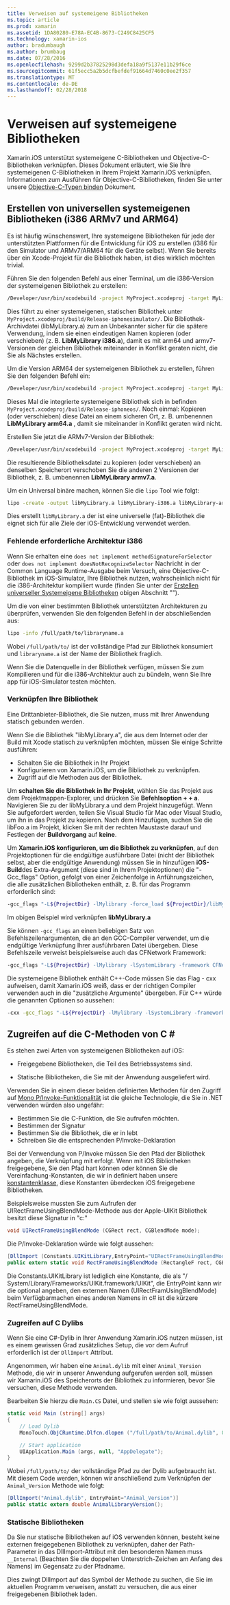 ```yaml
---
title: Verweisen auf systemeigene Bibliotheken
ms.topic: article
ms.prod: xamarin
ms.assetid: 1DA80280-E78A-EC4B-8673-C249C8425CF5
ms.technology: xamarin-ios
author: bradumbaugh
ms.author: brumbaug
ms.date: 07/28/2016
ms.openlocfilehash: 9299d2b37825298d3defa18a9f5137e11b29f6ce
ms.sourcegitcommit: 61f5ecc5a2b5dcfbefdef91664d7460c0ee2f357
ms.translationtype: MT
ms.contentlocale: de-DE
ms.lasthandoff: 02/28/2018
---
```

# <a name="referencing-native-libraries"></a>Verweisen auf systemeigene Bibliotheken

Xamarin.iOS unterstützt systemeigene C-Bibliotheken und Objective-C-Bibliotheken verknüpfen. Dieses Dokument erläutert, wie Sie Ihre systemeigenen C-Bibliotheken in Ihrem Projekt Xamarin.iOS verknüpfen. Informationen zum Ausführen für Objective-C-Bibliotheken, finden Sie unter unsere [Objective-C-Typen binden](~/ios/platform/binding-objective-c/index.md) Dokument.

<a name="building_native" />

## <a name="building-universal-native-libraries-i386-armv7-and-arm64"></a>Erstellen von universellen systemeigenen Bibliotheken (i386 ARMv7 und ARM64)

Es ist häufig wünschenswert, Ihre systemeigene Bibliotheken für jede der unterstützten Plattformen für die Entwicklung für iOS zu erstellen (i386 für den Simulator und ARMv7/ARM64 für die Geräte selbst). Wenn Sie bereits über ein Xcode-Projekt für die Bibliothek haben, ist dies wirklich möchten trivial.

Führen Sie den folgenden Befehl aus einer Terminal, um die i386-Version der systemeigenen Bibliothek zu erstellen:

```bash
/Developer/usr/bin/xcodebuild -project MyProject.xcodeproj -target MyLibrary -sdk iphonesimulator -arch i386 -configuration Release clean build
```

Dies führt zu einer systemeigenen, statischen Bibliothek unter `MyProject.xcodeproj/build/Release-iphonesimulator/`. Die Bibliothek-Archivdatei (libMyLibrary.a) zum an Unbekannter sicher für die spätere Verwendung, indem sie einen eindeutigen Namen kopieren (oder verschieben) (z. B. **LibMyLibrary i386.a**), damit es mit arm64 und armv7-Versionen der gleichen Bibliothek miteinander in Konflikt geraten nicht, die Sie als Nächstes erstellen.

Um die Version ARM64 der systemeigenen Bibliothek zu erstellen, führen Sie den folgenden Befehl ein:

```bash
/Developer/usr/bin/xcodebuild -project MyProject.xcodeproj -target MyLibrary -sdk iphoneos -arch arm64 -configuration Release clean build
```

Dieses Mal die integrierte systemeigene Bibliothek sich in befinden `MyProject.xcodeproj/build/Release-iphoneos/`. Noch einmal: Kopieren (oder verschieben) diese Datei an einem sicheren Ort, z. B. umbenennen **LibMyLibrary arm64.a** , damit sie miteinander in Konflikt geraten wird nicht.

Erstellen Sie jetzt die ARMv7-Version der Bibliothek:

```bash
/Developer/usr/bin/xcodebuild -project MyProject.xcodeproj -target MyLibrary -sdk iphoneos -arch armv7 -configuration Release clean build
```

Die resultierende Bibliotheksdatei zu kopieren (oder verschieben) an denselben Speicherort verschoben Sie die anderen 2 Versionen der Bibliothek, z. B. umbenennen **LibMyLibrary armv7.a**.

Um ein Universal binäre machen, können Sie die `lipo` Tool wie folgt:

```bash
lipo -create -output libMyLibrary.a libMyLibrary-i386.a libMyLibrary-arm64.a libMyLibrary-armv7.a
```

Dies erstellt `libMyLibrary.a` der ist eine universelle (fat)-Bibliothek die eignet sich für alle Ziele der iOS-Entwicklung verwendet werden.


### <a name="missing-required-architecture-i386"></a>Fehlende erforderliche Architektur i386

Wenn Sie erhalten eine `does not implement methodSignatureForSelector` oder `does not implement doesNotRecognizeSelector` Nachricht in der Common Language Runtime-Ausgabe beim Versuch, eine Objective-C-Bibliothek im iOS-Simulator, Ihre Bibliothek nutzen, wahrscheinlich nicht für die i386-Architektur kompiliert wurde (finden Sie unter der [Erstellen universeller Systemeigene Bibliotheken](#building_native) obigen Abschnitt "").

Um die von einer bestimmten Bibliothek unterstützten Architekturen zu überprüfen, verwenden Sie den folgenden Befehl in der abschließenden aus:

```bash
lipo -info /full/path/to/libraryname.a
```

Wobei `/full/path/to/` ist der vollständige Pfad zur Bibliothek konsumiert und `libraryname.a` ist der Name der Bibliothek fraglich.

Wenn Sie die Datenquelle in der Bibliothek verfügen, müssen Sie zum Kompilieren und für die i386-Architektur auch zu bündeln, wenn Sie Ihre app für iOS-Simulator testen möchten.

### <a name="linking-your-library"></a>Verknüpfen Ihre Bibliothek

Eine Drittanbieter-Bibliothek, die Sie nutzen, muss mit Ihrer Anwendung statisch gebunden werden. 

Wenn Sie die Bibliothek "libMyLibrary.a", die aus dem Internet oder der Build mit Xcode statisch zu verknüpfen möchten, müssen Sie einige Schritte ausführen:

-  Schalten Sie die Bibliothek in Ihr Projekt
-  Konfigurieren von Xamarin.iOS, um die Bibliothek zu verknüpfen.
-  Zugriff auf die Methoden aus der Bibliothek.


Um **schalten Sie die Bibliothek in Ihr Projekt**, wählen Sie das Projekt aus dem Projektmappen-Explorer, und drücken Sie **Befehlsoption + + a**. Navigieren Sie zu der libMyLibrary.a und dem Projekt hinzugefügt. Wenn Sie aufgefordert werden, teilen Sie Visual Studio für Mac oder Visual Studio, um ihn in das Projekt zu kopieren. Nach dem Hinzufügen, suchen Sie die libFoo.a im Projekt, klicken Sie mit der rechten Maustaste darauf und Festlegen der **Buildvorgang** auf **keine**.

Um **Xamarin.iOS konfigurieren, um die Bibliothek zu verknüpfen**, auf den Projektoptionen für die endgültige ausführbare Datei (nicht der Bibliothek selbst, aber die endgültige Anwendung) müssen Sie in hinzufügen **iOS-Build**des Extra-Argument (diese sind in Ihrem Projektoptionen) die "-Gcc_flags" Option, gefolgt von einer Zeichenfolge in Anführungszeichen, die alle zusätzlichen Bibliotheken enthält, z. B. für das Programm erforderlich sind:

```bash
-gcc_flags "-L${ProjectDir} -lMylibrary -force_load ${ProjectDir}/libMyLibrary.a"
```

Im obigen Beispiel wird verknüpfen **libMyLibrary.a**

Sie können `-gcc_flags` an einen beliebigen Satz von Befehlszeilenargumenten, die an den GCC-Compiler verwendet, um die endgültige Verknüpfung Ihrer ausführbaren Datei übergeben. Diese Befehlszeile verweist beispielsweise auch das CFNetwork Framework:

```bash
-gcc_flags "-L${ProjectDir} -lMylibrary -lSystemLibrary -framework CFNetwork -force_load ${ProjectDir}/libMyLibrary.a"
```

Die systemeigene Bibliothek enthält C++-Code müssen Sie das Flag - cxx aufweisen, damit Xamarin.iOS weiß, dass er der richtigen Compiler verwenden auch in die "zusätzliche Argumente" übergeben. Für C++ würde die genannten Optionen so aussehen:

```bash
-cxx -gcc_flags "-L${ProjectDir} -lMylibrary -lSystemLibrary -framework CFNetwork -force_load ${ProjectDir}/libMyLibrary.a"
```

<a name="Accessing_C_Methods_from_C#" />

## <a name="accessing-c-methods-from-c35"></a>Zugreifen auf die C-Methoden von C &#35;

Es stehen zwei Arten von systemeigenen Bibliotheken auf iOS:

-  Freigegebene Bibliotheken, die Teil des Betriebssystems sind.

-  Statische Bibliotheken, die Sie mit der Anwendung ausgeliefert wird.


Verwenden Sie in einem dieser beiden definierten Methoden für den Zugriff auf [Mono P/Invoke-Funktionalität](http://www.mono-project.com/Interop_with_Native_Libraries) ist die gleiche Technologie, die Sie in .NET verwenden würden also ungefähr:

-  Bestimmen Sie die C-Funktion, die Sie aufrufen möchten.
-  Bestimmen der Signatur
-  Bestimmen Sie die Bibliothek, die er in lebt
-  Schreiben Sie die entsprechenden P/Invoke-Deklaration


Bei der Verwendung von P/Invoke müssen Sie den Pfad der Bibliothek angeben, die Verknüpfung mit erfolgt. Wenn mit iOS Bibliotheken freigegebene, Sie den Pfad hart können oder können Sie die Vereinfachung-Konstanten, die wir in definiert haben unsere [konstantenklasse](https://developer.xamarin.com/api/type/Constants/), diese Konstanten überdecken iOS freigegebene Bibliotheken.

Beispielsweise mussten Sie zum Aufrufen der UIRectFrameUsingBlendMode-Methode aus der Apple-UIKit Bibliothek besitzt diese Signatur in "c:"

```csharp
void UIRectFrameUsingBlendMode (CGRect rect, CGBlendMode mode);
```

Die P/Invoke-Deklaration würde wie folgt aussehen:

```csharp
[DllImport (Constants.UIKitLibrary,EntryPoint="UIRectFrameUsingBlendMode")]
public extern static void RectFrameUsingBlendMode (RectangleF rect, CGBlendMode blendMode);
```

Die Constants.UIKitLibrary ist lediglich eine Konstante, die als "/ System/Library/Frameworks/UIKit.framework/UIKit", die EntryPoint kann wir die optional angeben, den externen Namen (UIRectFramUsingBlendMode) beim Verfügbarmachen eines anderen Namens in c# ist die kürzere RectFrameUsingBlendMode.

<a name="Accessing_C_Dylibs" />

### <a name="accessing-c-dylibs"></a>Zugreifen auf C Dylibs

Wenn Sie eine C#-Dylib in Ihrer Anwendung Xamarin.iOS nutzen müssen, ist es einem gewissen Grad zusätzliches Setup, die vor dem Aufruf erforderlich ist der `DllImport` Attribut.

Angenommen, wir haben eine `Animal.dylib` mit einer `Animal_Version` Methode, die wir in unserer Anwendung aufgerufen werden soll, müssen wir Xamarin.iOS des Speicherorts der Bibliothek zu informieren, bevor Sie versuchen, diese Methode verwenden.

Bearbeiten Sie hierzu die `Main.CS` Datei, und stellen sie wie folgt aussehen:

```csharp
static void Main (string[] args)
{
    // Load Dylib
    MonoTouch.ObjCRuntime.Dlfcn.dlopen ("/full/path/to/Animal.dylib", 0);

    // Start application
    UIApplication.Main (args, null, "AppDelegate");
}
```

Wobei `/full/path/to/` der vollständige Pfad zu der Dylib aufgebraucht ist. Mit diesem Code werden, können wir anschließend zum Verknüpfen der `Animal_Version` Methode wie folgt:

```csharp
[DllImport("Animal.dylib", EntryPoint="Animal_Version")]
public static extern double AnimalLibraryVersion();
```

<a name="Static_Libraries" />

### <a name="static-libraries"></a>Statische Bibliotheken

Da Sie nur statische Bibliotheken auf iOS verwenden können, besteht keine externen freigegebenen Bibliothek zu verknüpfen, daher der Path-Parameter in das DllImport-Attribut mit den besonderen Namen muss `__Internal` (Beachten Sie die doppelten Unterstrich-Zeichen am Anfang des Namens) im Gegensatz zu der Pfadname.

Dies zwingt DllImport auf das Symbol der Methode zu suchen, die Sie im aktuellen Programm verweisen, anstatt zu versuchen, die aus einer freigegebenen Bibliothek laden.

